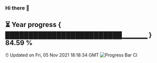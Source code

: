 ### Hi there 👋
⏳ Year progress { █████████████████████████▁▁▁▁▁ } 84.59 %
---
⏰ Updated on Fri, 05 Nov 2021 18:18:34 GMT
![Progress Bar CI](https://github.com/liununu/liununu/workflows/Progress%20Bar%20CI/badge.svg)
